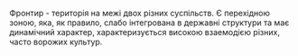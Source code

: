 Фронтир - територія на межі двох різних суспільств. Є перехідною зоною, яка, як правило, слабо інтегрована в державні структури та має динамічний характер, характеризується високою взаемодією різних, часто ворожих культур.